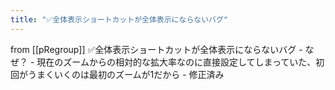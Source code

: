 ```yaml
---
title: "✅全体表示ショートカットが全体表示にならないバグ"
---
```


from [[pRegroup]]
✅全体表示ショートカットが全体表示にならないバグ
    - なぜ？
    - 現在のズームからの相対的な拡大率なのに直接設定してしまっていた、初回がうまくいくのは最初のズームが1だから
    - 修正済み